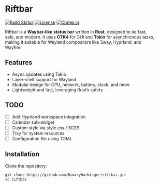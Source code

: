 
# Riftbar

[![Build Status](https://img.shields.io/github/actions/workflow/status/BinaryHarbinger/riftbar/rust.yml?branch=main)](https://github.com/BinaryHarbinger/riftbar/actions)
[![License](https://img.shields.io/badge/license-GPLv3-blue.svg)](LICENSE)
[![Crates.io](https://img.shields.io/crates/v/riftbar)](https://crates.io/crates/riftbar)

Riftbar is a **Waybar-like status bar** written in **Rust**, designed to be fast, safe, and modern. It uses **GTK4** for GUI and **Tokio** for asynchronous tasks, making it suitable for Wayland compositors like Sway, Hyprland, and Wayfire.

## Features

- Async updates using Tokio
- Layer-shell support for Wayland
- Modular design for CPU, network, battery, clock, and more
- Lightweight and fast, leveraging Rust’s safety

## TODO

- [ ] Add Hyprland workspace integration
- [ ] Calendar sub-widget
- [ ] Custom style via style.css / SCSS
- [ ] Tray for system resources
- [ ] Configuration file using TOML

## Installation

Clone the repository:

```bash
git clone https://github.com/BinaryHarbinger/riftbar.git
cd riftbar

